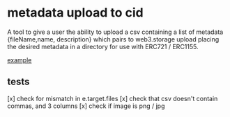 # metadata upload to cid
A tool to give a user the ability to upload a csv containing a list of metadata {fileName,name, description} which pairs to web3.storage upload placing the desired metadata in a directory for use with ERC721 / ERC1155.

[example](https://bafybeihcjuqoj4ycckax7j2myth4dpizrgjfez4t4qba7saitij52ib3re.ipfs.nftstorage.link/)

## tests
[x] check for mismatch in e.target.files
[x] check that csv doesn't contain commas, and 3 columns
[x] check if image is png / jpg